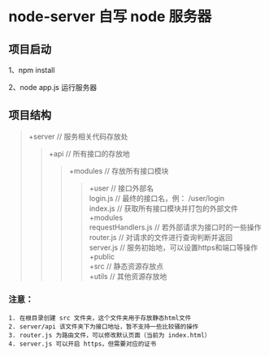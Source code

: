 
node-server 自写 node 服务器
====

## 项目启动
1、npm install  

2、node app.js 运行服务器  

## 项目结构
>+server             // 服务相关代码存放处<br>
>>+api                // 所有接口的存放地<br>
>>>+modules            // 存放所有接口模块<br>
>>>>+user               // 接口外部名<br>
>>>>login.js         // 最终的接口名，例： /user/login <br>
>>>index.js            // 获取所有接口模块并打包的外部文件<br>
>>+modules<br>
>>>requestHandlers.js  // 若外部请求为接口时的一些操作<br>
>>>router.js           // 对请求的文件进行查询判断并返回<br>
>>>server.js           // 服务初始地，可以设置https和端口等操作<br>
>>+public<br>
>+src            // 静态资源存放点<br>
>+utils          // 其他资源存放地<br>

### 注意：
    1. 在根目录创建 src 文件夹，这个文件夹用于存放静态html文件  
    2. server/api 该文件夹下为接口地址，暂不支持一些比较骚的操作  
    3. router.js 为路由文件，可以修改默认页面（当前为 index.html）  
    4. server.js 可以开启 https，但需要对应的证书